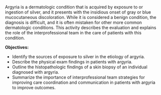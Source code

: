 Argyria is a dermatologic condition that is acquired by exposure to or ingestion of silver, and it presents with the insidious onset of gray or blue mucocutaneous discoloration. While it is considered a benign condition, the diagnosis is difficult, and it is often mistaken for other more common dermatologic conditions. This activity describes the evaluation and explains the role of the interprofessional team in the care of patients with this condition.

**Objectives:**
- Identify the sources of exposure to silver in the etiology of argyria.
- Describe the physical exam findings in patients with argyria.
- Outline the histopathologic findings of a skin biopsy of an individual diagnosed with argyria.
- Summarize the importance of interprofessional team strategies for improving care coordination and communication in patients with argyria to improve outcomes.